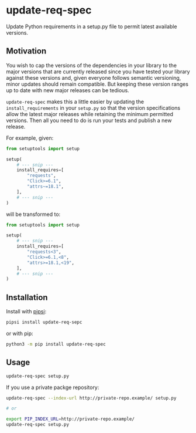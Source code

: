 # update-req-spec

Update Python requirements in a setup.py file to permit latest available versions.

## Motivation

You wish to cap the versions of the dependencies in your library to the major versions
that are currently released since you have tested your library against these versions and, given
everyone follows semantic versioning, minor updates should remain compatible. But keeping these
version ranges up to date with new major releases can be tedious.

`update-req-spec` makes this a little easier by updating the `install_requirements` in your
`setup.py` so that the version specifications allow the latest major releases while retaining the
minimum permitted versions. Then all you need to do is run your tests and publish a new release.

For example, given:

```python
from setuptools import setup

setup(
    # --- snip ---
    install_requires=[
        "requests",
        "Click>=6.1",
        "attrs~=18.1",
    ],
    # --- snip ---
)
```

will be transformed to:

```python
from setuptools import setup

setup(
    # --- snip ---
    install_requires=[
        "requests<3",
        "Click>=6.1,<8",
        "attrs>=18.1,<19",
    ],
    # --- snip ---
)
```

## Installation

Install with [pipsi](https://github.com/mitsuhiko/pipsi):

```bash
pipsi install update-req-sepc
```

or with pip:

```bash
python3 -m pip install update-req-spec
```

## Usage

```bash
update-req-spec setup.py
```

If you use a private packge repository:

```bash
update-req-spec --index-url http://private-repo.example/ setup.py

# or

export PIP_INDEX_URL=http://private-repo.example/
update-req-spec setup.py
```
